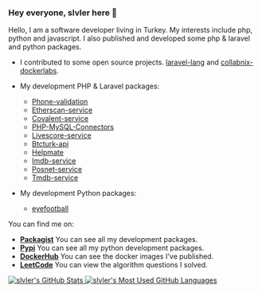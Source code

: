 ### Hey everyone, slvler here 👋

Hello, I am a software developer living in Turkey. My interests include php, python and javascript. I also published and developed some php & laravel and python packages.

- I contributed to some open source projects. [laravel-lang](https://github.com/Laravel-Lang/lang) and [collabnix-dockerlabs](https://github.com/collabnix/dockerlabs).
* My development PHP & Laravel packages:  
  * [Phone-validation](https://github.com/slvler/phone-validation)
  * [Etherscan-service](https://github.com/slvler/etherscan-service)
  * [Covalent-service](https://github.com/slvler/covalenthq-service)
  * [PHP-MySQL-Connectors](https://github.com/slvler/php-mysql-connectors)
  * [Livescore-service](https://github.com/slvler/livescore-service)
  * [Btcturk-api](https://github.com/slvler/btcturk-api)
  * [Helpmate](https://github.com/slvler/helpmate)
  * [Imdb-service](https://github.com/slvler/Imdb-service)
  * [Posnet-service](https://github.com/slvler/posnet-payment-service)
  * [Tmdb-service](https://github.com/slvler/tmdb)

* My development Python packages:  
  * [eyefootball](https://github.com/slvler/eyefootball)

You can find me on:

- **[Packagist](https://packagist.org/users/slvler/packages/)** You can see all my development packages.
- **[Pypi](https://pypi.org/user/slvler/)** You can see all my python development packages.
- **[DockerHub](https://hub.docker.com/u/slvlr)** You can see the docker images I've published.
- **[LeetCode](https://leetcode.com/slvlr/)** You can view the algorithm questions I solved.

<a href="https://github.com/anuraghazra/github-readme-stats">
  <img align="top" src="https://github-readme-stats.vercel.app/api?username=slvler&hide=contribs&count_private=true&theme=dracula&show_icons=true" alt="slvler's GitHub Stats" />
</a>

<a href="https://github.com/anuraghazra/github-readme-stats">
  <img align="top" src="https://github-readme-stats.vercel.app/api/top-langs/?username=slvler&count_private=true&theme=dracula&show_icons=true&hide=css&layout=compact&card_width=270" alt="slvler's Most Used GitHub Languages" />
</a>
